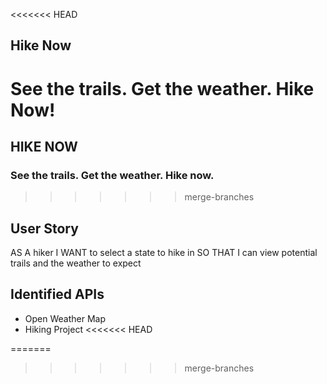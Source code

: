 <!-- Project Title and Description -->
<<<<<<< HEAD
## Hike Now
See the trails. Get the weather. Hike Now!
=======
## HIKE NOW
### See the trails. Get the weather. Hike now.
>>>>>>> merge-branches

<!-- User Story -->
## User Story
AS A hiker
I WANT to select a state to hike in
SO THAT I can view potential trails and the weather to expect

<!-- Identified APIs -->
## Identified APIs
* Open Weather Map
* Hiking Project
<<<<<<< HEAD

<!-- Acceptance Criteria

-->
=======
>>>>>>> merge-branches

